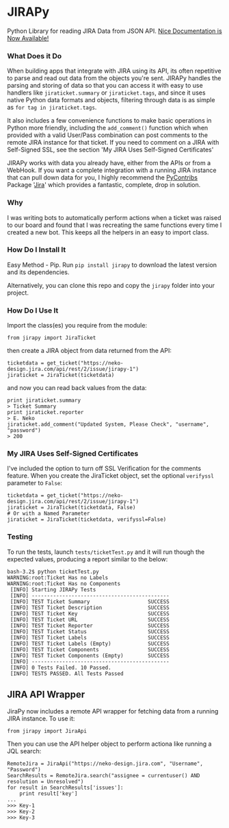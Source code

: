 # JIRAPy
Python Library for reading JIRA Data from JSON API. [Nice Documentation is Now Available!](https://docs.ewenmccahon.me/jirapy/)

### What Does it Do
When building apps that integrate with JIRA using its API, its often repetitive to parse and read out data from the objects you're sent. JIRAPy handles the parsing and storing of data so that you can access it with easy to use handlers like `jiraticket.summary` or `jiraticket.tags`, and since it uses native Python data formats and objects, filtering through data is as simple as `for tag in jiraticket.tags`.

It also includes a few convenience functions to make basic operations in Python more friendly, including the `add_comment()` function which when provided with a valid User/Pass combination can post comments to the remote JIRA instance for that ticket. If you need to comment on a JIRA with Self-Signed SSL, see the section 'My JIRA Uses Self-Signed Certificates'

JIRAPy works with data you already have, either from the APIs or from a WebHook. If you want a complete integration with a running JIRA instance that can pull down data for you, I highly recommend the [PyContribs](https://github.com/pycontribs) Package '[Jira](https://github.com/pycontribs/jira)' which provides a fantastic, complete, drop in solution.

### Why
I was writing bots to automatically perform actions when a ticket was raised to our board and found that I was recreating the same functions every time I created a new bot. This keeps all the helpers in an easy to import class.

### How Do I Install It
Easy Method - Pip. Run `pip install jirapy` to download the latest version and its dependencies.

Alternatively, you can clone this repo and copy the `jirapy` folder into your project.

### How Do I Use It
Import the class(es) you require from the module:

`from jirapy import JiraTicket`

then create a JIRA object from data returned from the API:

```
ticketdata = get_ticket("https://neko-design.jira.com/api/rest/2/issue/jirapy-1")
jiraticket = JiraTicket(ticketdata)
```

and now you can read back values from the data:

```
print jiraticket.summary
> Ticket Summary
print jiraticket.reporter
> E. Neko
jiraticket.add_comment("Updated System, Please Check", "username", "password")
> 200
```

### My JIRA Uses Self-Signed Certificates
I've included the option to turn off SSL Verification for the comments feature. When you create the JiraTicket object, set the optional `verifyssl` parameter to `False`:

```
ticketdata = get_ticket("https://neko-design.jira.com/api/rest/2/issue/jirapy-1")
jiraticket = JiraTicket(ticketdata, False)
# Or with a Named Parameter
jiraticket = JiraTicket(ticketdata, verifyssl=False)
```

### Testing
To run the tests, launch `tests/ticketTest.py` and it will run though the expected values, producing a report similar to the below:

```
bash-3.2$ python ticketTest.py
WARNING:root:Ticket Has no Labels
WARNING:root:Ticket Has no Components
 [INFO] Starting JIRAPy Tests
 [INFO] ---------------------------------------------
 [INFO] TEST Ticket Summary                   SUCCESS
 [INFO] TEST Ticket Description               SUCCESS
 [INFO] TEST Ticket Key                       SUCCESS
 [INFO] TEST Ticket URL                       SUCCESS
 [INFO] TEST Ticket Reporter                  SUCCESS
 [INFO] TEST Ticket Status                    SUCCESS
 [INFO] TEST Ticket Labels                    SUCCESS
 [INFO] TEST Ticket Labels (Empty)            SUCCESS
 [INFO] TEST Ticket Components                SUCCESS
 [INFO] TEST Ticket Components (Empty)        SUCCESS
 [INFO] ---------------------------------------------
 [INFO] 0 Tests Failed. 10 Passed.
 [INFO] TESTS PASSED. All Tests Passed
```

## JIRA API Wrapper

JiraPy now includes a remote API wrapper for fetching data from a running JIRA instance. To use it:

`from jirapy import JiraApi`

Then you can use the API helper object to perform actiona like running a JQL search:

```
RemoteJira = JiraApi("https://neko-design.jira.com", "Username", "Password")
SearchResults = RemoteJira.search("assignee = currentuser() AND resolution = Unresolved")
for result in SearchResults['issues']:
    print result['key']
...
>>> Key-1
>>> Key-2
>>> Key-3
```
